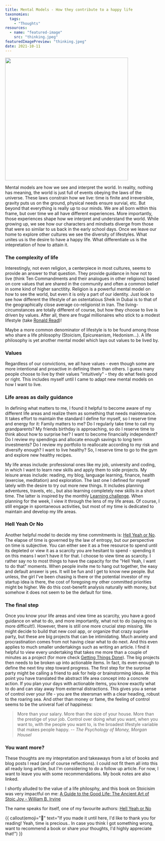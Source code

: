```yaml
---
title: Mental Models - How they contribute to a happy life
taxonomies:
  tags:
    - "Thoughts"
resources:
  - name: "featured-image"
    src: "thinking.jpeg"
featuredImagePreview: "thinking.jpeg"
date: 2021-10-11
---
```

<img src="/images/thinking.jpeg" width="400">

Mental models are how we see and interpret the world. In reality, nothing has meaning, the world is just full of events obeying the laws of the universe.
These laws constrain how we live: time is finite and irreversible, gravity puts us on the ground, physical needs ensure survial, etc. But beyond that everything is really up to our minds. We are all born within this frame, but over time we all have different experiences. More importantly, those experiences shape how we interpret and understand the world. While growing up, we see how our characters and mindsets diverge from those that were so similar to us back in the early school days. Once we leave our home to explore other cultures we see the diversity of lifestyles. What unites us is the desire to have a happy life. What differentiate us is the intepretation of how to attain it.

### The complexity of life

Interestingly, not even religion, a centerpiece in most cultures, seems to provide an answer to that question. They provide guidance in how not to live (think Ten Commandments and their analogues in other religions) based on core values that are shared in the community and often a common belief in some kind of higher sanctitity.
Religion is a powerful mental model on how to see the world, but even it is only a part of our identity.
Just look to see how different the lifestyle of an ostentatious Sheik in Dubai is to that of the geographically close average co-religionist in Iran.
The living-circumstances are totally different of course, but how they choose to live is driven by values.
After all, there are frugal millionaires who stick to a modest lifestyle (take [Ronald Read](<https://en.wikipedia.org/wiki/Ronald_Read_(philanthropist)>))!

Maybe a more common denominator of lifestyle is to be found among those who share a life philosophy (Stoicism, Epicureanism, Hedonism...). A life philosophy is yet another mental model which lays out values to be lived by.

### Values

Regardless of our convictions, we all have values - even though some are more intentional and proactive in defining them than others. I guess many people choose to live by their values "intuitively" - they do what feels good or right. This includes myself until I came to adapt new mental models on how I want to live.

### Life areas as daily guidance

In defining what matters to me, I found it helpful to become aware of my different life areas and realize them as something that needs maintenance.
It takes effort to maintain the standard I define for myself, so I reserve time and energy for it: Family matters to me? Do I regularly take time to call my grandparents? My friends birthday is approaching, so do I reserve time to think about how to surprise her?
I want to become financially independent? Do I review my spendings and allocate enough savings to long term investments? Do I review my portfolio to reallocate according to my risk and diversify enough?
I want to live healthy? So, I reserve time to go to the gym and explore new healthy recipes.

My life areas include: professional ones like my job, university and coding, in which I want to learn new skills and apply them to side projects.
My leisure areas include: reading, my blog, language learning, finance, health (exercise, meditation) and exploration. The last one I defined for myself lately with the desire to try out more new things. It includes planning adventures, travels, etc., but also learning completely new skills in a short time. The latter is inspired by the monthly [Learning challenge](https://learn.uno/).
When planning for the week, I view it through the lens of my life areas.
Of course, I still engage in spontaneous activities, but most of my time is dedicated to maintain and develop my life areas.

### Hell Yeah Or No

Another helpful model to decide my time commitments is: [Hell Yeah or No](https://sive.rs/n).
The elapse of time is governed by the law of entropy, but our perspective on time is subjective. You can either see it as a free resource to spend until its depleted or view it as a scarcity you are hesitant to spend - spending it on this means I won't have it for that.
I choose to view time as scarcity. I rather say no to most things to have the capacity for the "Hell Yeah, I want to do that" moments.
When people invite me to hang out together, the easy and default answer is yes. It will be fun and I get to know new people.
But unless, the girl I've been chasing is there or the potential investor of my startup idea is there, the cost of foregoing my other committed priorities might be higher.
We do this cost-benefit analysis naturally with money, but somehow it does not seem to be the default for time.

### The final step

Once you know your life areas and view time as scarcity, you have a good guidance on what to do, and more importantly, what not to do (saying no is more difficult!).
However, there is still one more crucial step missing. We might decide to build that new cool app, or organize that crazy suprise party, but these are big projects that can be intimidating. Much anxiety and procrastination comes from not having clear what to do next. And this even applies to much smaller undertakings such as writing an article.
I find it helpful to view every undertaking that takes me more than a couple of minutes as a project (for more check [Getting Things Done](https://gettingthingsdone.com/)). The big projects then needs to be broken up into actionable items. In fact, its even enough to define the next tiny step toward progress.
The first step for the surprise party might be calling a friend to ask for help or brainstorming ideas.
At this point you have translated the abstract life area concept into a concrete action.
If you plan your days with actionable items, you know exactly what to do and can stay away from external distractions.
This gives you a sense of control over your life - you are the steersman with a clear heading, robust to the roaring sea.
And other than money or fame, the feeling of control seems to be the univeral fuel of happiness:

> More than your salary. More than the size of your house. More than the prestige of your job. Control over doing what you want, when you want to, with the people you want to, is the broadest lifestyle variable that makes people happy.
> -- <cite>The Psychology of Money, Morgan Housel</cite>

### You want more?

These thoughts are my intepretation and takeaways from a lot of books and blog posts I read (and of course reflections). I could not fit them all into this all ready long article, but I'm considering to do a follow up article. For now, I want to leave you with some recommendations. My book notes are also linked.

I shortly alluded to the value of a life philosphy, and this book on Stoicisim was very impactful on me: [A Guide to the Good Life: The Ancient Art of Stoic Joy - William B. Irvine](/books/stoic-joy/)

The name speaks for itself, one of my favourite authors:
[Hell Yeah or No](/books/hell-yeah/)

{{ callout(emoji="💙" text="If you made it until here, I'd like to thank you for reading! Yeah, time is precious.. In case you think I got something wrong, want to recommend a book or share your thoughts, I'd highly appreciate that!") }}
